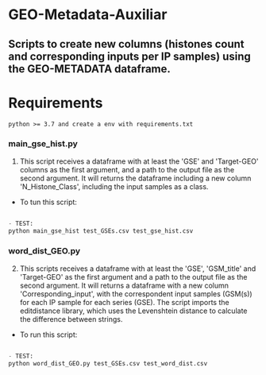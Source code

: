 # GEO-Metadata-Auxiliar

## Scripts to create new columns (histones count and corresponding inputs per IP samples) using the GEO-METADATA dataframe.

# Requirements

```python >= 3.7 and create a env with requirements.txt```

### main_gse_hist.py

1. This script receives a dataframe with at least the 'GSE' and 'Target-GEO' columns as the first argument, and a path to the output file as the second argument. It will returns the dataframe including a new column 'N_Histone_Class',
including the input samples as a class.

- To tun this script:
```python main_gse_hist.py <dataframe.csv> <path_to_output_file> 

- TEST:
python main_gse_hist test_GSEs.csv test_gse_hist.csv
```

### word_dist_GEO.py

2. This scripts receives a dataframe with at least the 'GSE', 'GSM_title' and 'Target-GEO' as the first argument and a path to the output file as the second argument. It will returns a dataframe with a new column 'Corresponding_input', with the correspondent input samples (GSM(s)) for each IP sample for each series (GSE). The script imports the editdistance library, which uses the Levenshtein distance to calculate the difference between strings. 

- To run this script:
```python word_dist_GEO.py <dataframe.csv> <path_to_output_file>

- TEST:
python word_dist_GEO.py test_GSEs.csv test_word_dist.csv
```

